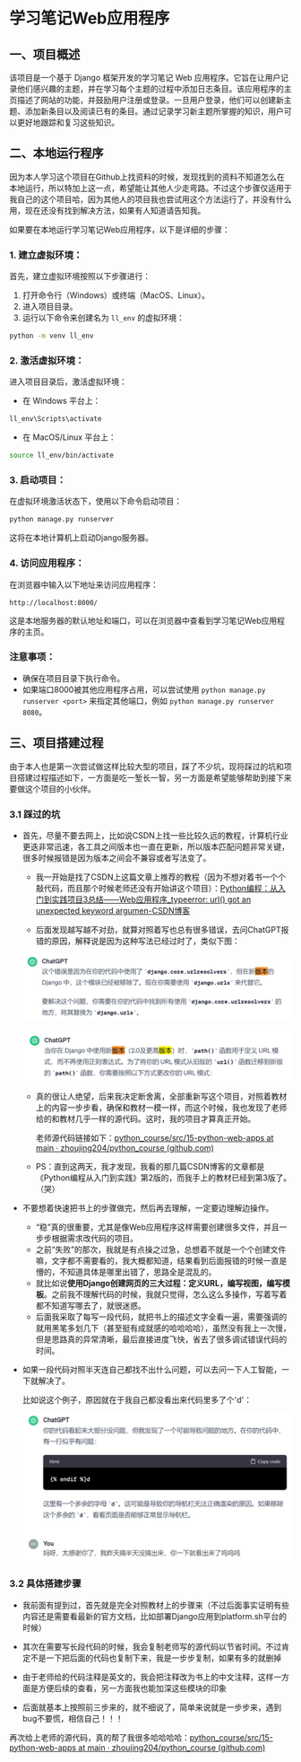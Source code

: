 # 学习笔记Web应用程序

## 一、项目概述

该项目是一个基于 Django 框架开发的学习笔记 Web 应用程序。它旨在让用户记录他们感兴趣的主题，并在学习每个主题的过程中添加日志条目。该应用程序的主页描述了网站的功能，并鼓励用户注册或登录。一旦用户登录，他们可以创建新主题、添加新条目以及阅读已有的条目。通过记录学习新主题所掌握的知识，用户可以更好地跟踪和复习这些知识。



## 二、本地运行程序

因为本人学习这个项目在Github上找资料的时候，发现找到的资料不知道怎么在本地运行，所以特加上这一点，希望能让其他人少走弯路。不过这个步骤仅适用于我自己的这个项目哈，因为其他人的项目我也尝试用这个方法运行了，并没有什么用，现在还没有找到解决方法，如果有人知道请告知我。

如果要在本地运行学习笔记Web应用程序，以下是详细的步骤：

### 1. 建立虚拟环境：

首先，建立虚拟环境按照以下步骤进行：

1. 打开命令行（Windows）或终端（MacOS、Linux）。
2. 进入项目目录。
3. 运行以下命令来创建名为 `ll_env` 的虚拟环境：

```bash
python -m venv ll_env
```

### 2. 激活虚拟环境：

进入项目目录后，激活虚拟环境：

- 在 Windows 平台上：

```bash
ll_env\Scripts\activate
```

- 在 MacOS/Linux 平台上：

```bash
source ll_env/bin/activate
```

### 3. 启动项目：

在虚拟环境激活状态下，使用以下命令启动项目：

```bash
python manage.py runserver
```

这将在本地计算机上启动Django服务器。

### 4. 访问应用程序：

在浏览器中输入以下地址来访问应用程序：

```
http://localhost:8000/
```

这是本地服务器的默认地址和端口，可以在浏览器中查看到学习笔记Web应用程序的主页。

### 注意事项：

- 确保在项目目录下执行命令。
- 如果端口8000被其他应用程序占用，可以尝试使用 `python manage.py runserver <port>` 来指定其他端口，例如 `python manage.py runserver 8080`。



## 三、项目搭建过程

由于本人也是第一次尝试做这样比较大型的项目，踩了不少坑，现将踩过的坑和项目搭建过程描述如下，一方面是吃一堑长一智，另一方面是希望能够帮助到接下来要做这个项目的小伙伴。

### 3.1 踩过的坑

- 首先，尽量不要去网上，比如说CSDN上找一些比较久远的教程，计算机行业更迭非常迅速，各工具之间版本也一直在更新，所以版本匹配问题非常关键，很多时候报错是因为版本之间会不兼容或者写法变了。

  - 我一开始是找了CSDN上这篇文章上推荐的教程（因为不想对着书一个个敲代码，而且那个时候老师还没有开始讲这个项目）：[Python编程：从入门到实践项目3总结——Web应用程序_typeerror: url() got an unexpected keyword argumen-CSDN博客](https://blog.csdn.net/weixin_44212573/article/details/121270229?ops_request_misc=%7B%22request%5Fid%22%3A%22170081347816800180620948%22%2C%22scm%22%3A%2220140713.130102334..%22%7D&request_id=170081347816800180620948&biz_id=0&utm_medium=distribute.pc_search_result.none-task-blog-2~all~sobaiduend~default-1-121270229-null-null.142^v96^control&utm_term=Python从入门到实践web应用程序&spm=1018.2226.3001.4187) 

  - 后面发现越写越不对劲，就算对照着写也总有很多错误，去问ChatGPT报错的原因，解释说是因为这种写法已经过时了，类似下图：

  ![image1](img\image1.png)

  

  ![image2](img\image2.png)

  

  - 真的很让人绝望，后来我决定断舍离，全部重新写这个项目，对照着教材上的内容一步步看，确保和教材一模一样，而这个时候，我也发现了老师给的和教材几乎一样的源代码。这时，我的项目才算真正开始。

    老师源代码链接如下：[python_course/src/15-python-web-apps at main · zhoujing204/python_course (github.com)](https://github.com/zhoujing204/python_course/tree/main/src/15-python-web-apps)

  - PS：直到这两天，我才发现，我看的那几篇CSDN博客的文章都是《Python编程从入门到实践》第2版的，而我手上的教材已经到第3版了。（哭）

- 不要想着快速把书上的步骤做完，然后再去理解，一定要边理解边操作。

  - “稳”真的很重要，尤其是像Web应用程序这样需要创建很多文件，并且一步步根据需求改代码的项目。
  - 之前“失败”的那次，我就是有点操之过急，总想着不就是一个个创建文件嘛，文字都不需要看的，我大概都知道，结果看到后面报错的时候一直是懵的，不知道具体是哪里出错了，思路全是混乱的。
  - 就比如说**使用Django创建网页的三大过程：定义URL，编写视图，编写模板**。之前我不理解代码的时候，我就只觉得，怎么这么多操作，写着写着都不知道写哪去了，就很迷惑。
  - 后面我采取了每写一段代码，就把书上的描述文字全看一遍，需要强调的就用黑笔多划几下（甚至挺有成就感的哈哈哈哈），虽然没有我上一次慢，但是思路真的异常清晰，最后直接进度飞快，省去了很多调试错误代码的时间。

- 如果一段代码对照半天连自己都找不出什么问题，可以去问一下人工智能，一下就解决了。

  比如说这个例子，原因就在于我自己都没看出来代码里多了个'd'：

  ![image3](img\image3.png)

  

### 3.2 具体搭建步骤

- 我前面有提到过，首先就是完全对照教材上的步骤来（不过后面事实证明有些内容还是需要看最新的官方文档，比如部署Django应用到platform.sh平台的时候）

- 其次在需要写长段代码的时候，我会复制老师写的源代码以节省时间。不过肯定不是一下把后面的代码也复制下来，我是一步步复制，如果有多的就删掉
- 由于老师给的代码注释是英文的，我会把注释改为书上的中文注释，这样一方面是方便后续的查看，另一方面我也能加深这些模块的印象
- 后面就基本上按照前三步来的，就不细说了，简单来说就是一步步来，遇到bug不要慌，相信自己！！！

再次给上老师的源代码，真的帮了我很多哈哈哈哈：[python_course/src/15-python-web-apps at main · zhoujing204/python_course (github.com)](https://github.com/zhoujing204/python_course/tree/main/src/15-python-web-apps)





